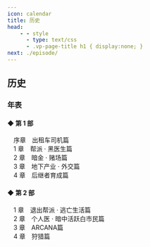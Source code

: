 ```yaml
---
icon: calendar
title: 历史
head:
    - - style
      - type: text/css
      - .vp-page-title h1 { display:none; }
next: ./episode/
---
```

## <div class="text-bg-grey"> 历史 <i class="fa-solid fa-calendar" style="color: lightSteelblue"></i></div>

### <div class="text-bg-white"> 年表 </div>
#### <span class="underline-blue">◆ 第 1 部&emsp; </span>
<div class="history-header header-highlight1">&emsp;序章&emsp;出租车司机篇</div>
<DetailsButton>

</DetailsButton>

<div class="history-header header-highlight2">&emsp;1 章&emsp;帮派 · 黑医生篇</div>
<DetailsButton>

</DetailsButton>

<div class="history-header header-highlight3">&emsp;2 章&emsp;暗金 · 赌场篇</div>
<DetailsButton>

</DetailsButton>

<div class="history-header header-highlight4">&emsp;3 章&emsp;地下产业 · 外交篇</div>
<DetailsButton>

</DetailsButton>

<div class="history-header header-highlight5">&emsp;4 章&emsp;后继者育成篇</div>
<DetailsButton>

</DetailsButton>

#### <span class="underline-blue">◆ 第 2 部&emsp; </span>
<div class="history-header header-highlight1">&emsp;1 章&emsp;退出帮派 · 逃亡生活篇</div>
<DetailsButton>

</DetailsButton>

<div class="history-header header-highlight2">&emsp;2 章&emsp;个人医 · 暗中活跃白市民篇</div>
<DetailsButton>

</DetailsButton>

<div class="history-header header-highlight3">&emsp;3 章&emsp;ARCANA篇</div>
<DetailsButton>

</DetailsButton>

<div class="history-header header-highlight4">&emsp;4 章&emsp;狩猎篇</div>
<DetailsButton>

</DetailsButton>
